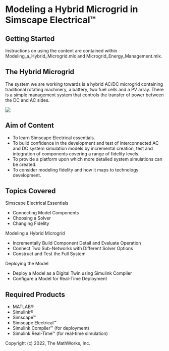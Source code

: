 # Modeling a Hybrid Microgrid in Simscape Electrical&trade;

## Getting Started

Instructions on using the content are contained within Modeling_a_Hybrid_Microgrid.mlx and Microgrid_Energy_Management.mlx.

## The Hybrid Microgrid
The system we are working towards is a hybrid AC/DC microgrid containing traditional rotating machinery, a battery, two fuel cells and a PV array. There is a simple management system that controls the transfer of power between the DC and AC sides.

![](/images/hybrid_microgrid.png)

## Aim of Content
- To learn Simscape Electrical essentials.
- To build confidence in the development and test of interconnected AC and DC system simulation models by incremental creation, test and integration of components covering a range of fidelity levels.
- To provide a platform upon which more detailed system simulations can be created.
- To consider modeling fidelity and how it maps to technology development.

## Topics Covered
Simscape Electrical Essentials
- Connecting Model Components
- Choosing a Solver
- Changing Fidelity

Modeling a Hybrid Microgrid
- Incrementally Build Component Detail and Evaluate Operation
- Connect Two Sub-Networks with Different Solver Options
- Construct and Test the Full System

Deploying the Model
- Deploy a Model as a Digital Twin using Simulink Compiler
- Configure a Model for Real-Time Deployment

## Required Products

- MATLAB&reg;
- Simulink&reg;
- Simscape&trade;
- Simscape Electrical&trade;
- Simulink Compiler&trade; (for deployment)
- Simulink Real-Time&trade; (for real-time simulation)

Copyright (c) 2022, The MathWorks, Inc.
